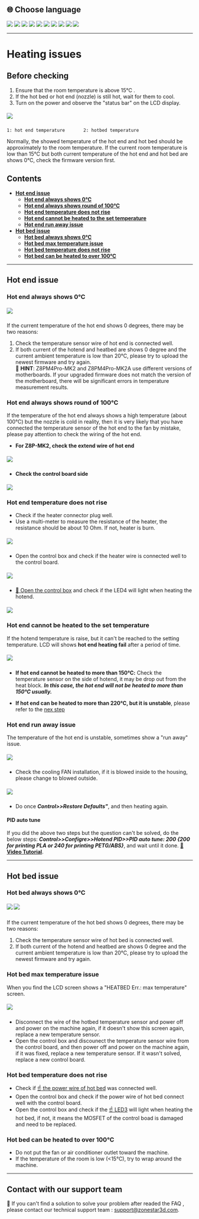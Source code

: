 ## <a id="choose-language">:globe_with_meridians: Choose language</a>
[![](../lanpic/EN.png)](https://github.com/ZONESTAR3D/Z8P/blob/main/Z8P_FAQ/Issue_heating/readme.md)
[![](../lanpic/ES.png)](https://github.com/ZONESTAR3D/Z8P/blob/main/Z8P_FAQ/Issue_heating/readme-es.md)
[![](../lanpic/PT.png)](https://github.com/ZONESTAR3D/Z8P/blob/main/Z8P_FAQ/Issue_heating/readme-pt.md)
[![](../lanpic/FR.png)](https://github.com/ZONESTAR3D/Z8P/blob/main/Z8P_FAQ/Issue_heating/readme-fr.md)
[![](../lanpic/DE.png)](https://github.com/ZONESTAR3D/Z8P/blob/main/Z8P_FAQ/Issue_heating/readme-de.md)
[![](../lanpic/IT.png)](https://github.com/ZONESTAR3D/Z8P/blob/main/Z8P_FAQ/Issue_heating/readme-it.md)
[![](../lanpic/RU.png)](https://github.com/ZONESTAR3D/Z8P/blob/main/Z8P_FAQ/Issue_heating/readme-ru.md)
[![](../lanpic/JP.png)](https://github.com/ZONESTAR3D/Z8P/blob/main/Z8P_FAQ/Issue_heating/readme-jp.md)
[![](../lanpic/KR.png)](https://github.com/ZONESTAR3D/Z8P/blob/main/Z8P_FAQ/Issue_heating/readme-kr.md)
[![](../lanpic/SA.png)](https://github.com/ZONESTAR3D/Z8P/blob/main/Z8P_FAQ/Issue_heating/readme-ar.md)

-----
# Heating issues
## Before checking
1. Ensure that the room temperature is above 15℃ .
2. If the hot bed or hot end (nozzle) is still hot, wait for them to cool.
3. Turn on the power and observe the "status bar" on the LCD display.   
##### ![](./LCD_screen.jpg)  
> 
    1: hot end temperature       2: hotbed temperature
Normally, the showed temperature of the hot end and hot bed should be approximately to the room temperature. 
If the current room temperature is low than 15℃ but both current temperature of the hot end and hot bed are shows 0℃, check the firmware version first.

## Contents
- **[Hot end issue](#a)**
  - **[Hot end always shows 0℃](#a1)**
  - **[Hot end always shows round of 100℃](#a2)**
  - **[Hot end temperature does not rise](#a3)**
  - **[Hot end cannot be heated to the set temperature](#14)**
  - **[Hot end run away issue](#a5)**
- **[Hot bed issue](#b)**
  - **[Hot bed always shows 0℃](#b1)**
  - **[Hot bed max temperature issue](#b2)**
  - **[Hot bed temperature does not rise](#b3)**
  - **[Hot bed can be heated to over 100℃](#b4)**

-----
## <a id="a">Hot end issue</a>
### <a id="a1">Hot end always shows 0℃</a>
##### ![](hotend_min_temperature.jpg)      
If the current temperature of the hot end shows 0 degrees, there may be two reasons:
1. Check the temperature sensor wire of hot end is connected well.     
2. If both current of the hotend and heatbed are shows 0 degree and the current ambient temperature is low than 20℃, please try to upload the newest firmware and try again.    
:pushpin: **HINT**: Z8PM4Pro-MK2 and Z8PM4Pro-MK2A use different versions of motherboards. If your upgraded firmware does not match the version of the motherboard, there will be significant errors in temperature measurement results.

### <a id="a2">Hot end always shows round of 100℃ </a>
If the temperature of the hot end always shows a high temperature (about 100℃) but the nozzle is cold in reality, then it is very likely that you have connected the temperature sensor of the hot end to the fan by mistake, please pay attention to check the wiring of the hot end.   
- **For Z8P-MK2, check the extend wire of hot end**    
##### ![](./Hotend_wiring.jpg)      
- **Check the control board side**     
##### ![](../pic/Z8P_wiring.png)

### <a id="a3">Hot end temperature does not rise </a>
- Check if the heater connector plug well.  
- Use a multi-meter to measure the resistance of the heater, the resistance should be about 10 Ohm. If not, heater is burn.
##### ![](./measure.jpg)
- Open the control box and check if the heater wire is connected well to the control board.
##### ![](./WireOfheater.jpg)
- [:link: Open the control box](../How_to_open_the_control_box.jpg) and check if the LED4 will light when heating the hotend. 
##### <a id="led"></a> ![](LEDs.jpg) 

### <a id="a4">Hot end cannot be heated to the set temperature </a>
If the hotend temperature is raise, but it can't be reached to the setting temperature. LCD will shows **hot end heating fail** after a period of time.     
##### ![](./hotend_heating_fail.jpg)
- **If hot end cannot be heated to more than 150℃:** Check the temperature sensor on the side of hotend, it may be drop out from the heat block. ***In this case, the hot end will not be heated to more than 150℃ usually.***
<!-- ![](sensorhotenddrop.jpg)       -->
- **If hot end can be heated to more than 220℃, but it is unstable**, please refer to the [nex step](#the-temperature-of-the-hot-end-is-unstable-sometimes-show-a-run-away-issue)
### <a id="a5">Hot end run away issue </a>
The temperature of the hot end is unstable, sometimes show a "run away" issue.     
##### ![](./runaway.jpg)
  - Check the cooling FAN installation, if it is blowed inside to the housing, please change to blowed outside.
##### ![](./coolingfan.jpg)
  - Do once  ***Control>>Restore Defaults"***, and then heating again.  
#### PID auto tune
If you did the above two steps but the question can't be solved, do the below steps: ***Control>>Configre>>Hotend PID>>PID auto tune: 200 {200 for printing PLA or 240 for printing PETG/ABS}***, and wait until it done. [:movie_camera: **Video Tutorial**](./PID_Auto_Tune.gif).      

-----
## <a id="b">Hot bed issue </a>
### <a id="b1">Hot bed always shows 0℃ </a>
##### ![](hotbed_min_temperature.jpg)   ![](./Hotbed_wiring.jpg)    
If the current temperature of the hot bed shows 0 degrees, there may be two reasons:
1. Check the temperature sensor wire of hot bed is connected well.   
2. If both current of the hotend and heatbed are shows 0 degree and the current ambient temperature is low than 20℃, please try to upload the newest firmware and try again.    

### <a id="b2">Hot bed max temperature issue </a>
When you find the LCD screen shows a "HEATBED Err.: max temperature" screen.      
##### ![](./hotbed_max_temperature.jpg)   
- Disconnect the wire of the hotbed temperature sensor and power off and power on the machine again, if it doesn't show this screen again, replace a new temperature sensor.
- Open the control box and discounect the temperature sensor wire from the control board, and then power off and power on the machine again, if it was fixed, replace a new temperature sensor. If it wasn't solved, replace a new control board.

### <a id="b3">Hot bed temperature does not rise </a>
- Check if [:point_up: the power wire of hot bed](#b1) was connected well.
- Open the control box and check if the power wire of hot bed connect well with the control board.
- Open the control box and check if the [:point_up: LED3](#led) will light when heating the hot bed, if not, it means the MOSFET of the control boad is damaged and need to be replaced.

### <a id="b4">Hot bed can be heated to over 100℃ </a>
- Do not put the fan or air conditioner outlet toward the machine.
- If the temperature of the room is low (<15℃), try to wrap around the machine.

--------
## Contact with our support team
:email: If you can't find a solution to solve your problem after readed the FAQ , please contact our technical support team : support@zonestar3d.com.

